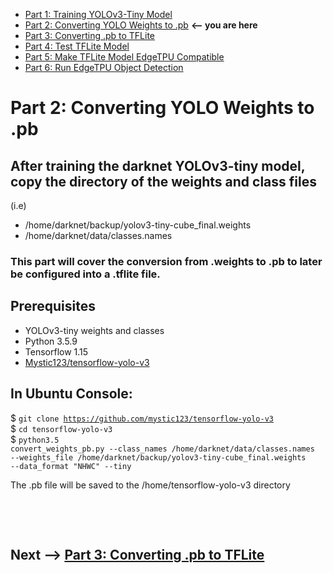* [Part 1: Training YOLOv3-Tiny Model](https://github.com/jeremycperez/Senior-Design-F20-W21/tree/master/Main/Image%20Processing/Training/(1)%20darknet%20(by%20pjreddie))<br>
* [Part 2: Converting YOLO Weights to .pb](https://github.com/jeremycperez/Senior-Design-F20-W21/tree/master/Main/Image%20Processing/Training/(2)%20YOLOv3-Tiny%20to%20.pb) **<-- you are here**<br>
* [Part 3: Converting .pb to TFLite](https://github.com/jeremycperez/Senior-Design-F20-W21/tree/master/Main/Image%20Processing/Training/(3)%20.pb%20to%20TFLite)<br>
* [Part 4: Test TFLite Model](https://github.com/jeremycperez/Senior-Design-F20-W21/tree/master/Main/Image%20Processing/Training/(4)%20Test%20TFLite%20Model)<br>
* [Part 5: Make TFLite Model EdgeTPU Compatible](https://github.com/jeremycperez/Senior-Design-F20-W21/tree/master/Main/Image%20Processing/Training/(5)%20Compile%20on%20EdgeTPU)<br>
* [Part 6: Run EdgeTPU Object Detection](https://github.com/jeremycperez/Senior-Design-F20-W21/tree/master/Main/Image%20Processing/Training/(6)%20Test%20Edge-compatible%20TFlite%20Model)<br>

# Part 2: Converting YOLO Weights to .pb
## After training the darknet YOLOv3-tiny model, copy the directory of the weights and class files
  (i.e)
  * /home/darknet/backup/yolov3-tiny-cube_final.weights
  * /home/darknet/data/classes.names
### This part will cover the conversion from .weights to .pb to later be configured into a .tflite file.

## Prerequisites
* YOLOv3-tiny weights and classes
* Python 3.5.9
* Tensorflow 1.15
* [Mystic123/tensorflow-yolo-v3](https://github.com/mystic123/tensorflow-yolo-v3)

## In Ubuntu Console:

$ <code>git clone https://github.com/mystic123/tensorflow-yolo-v3</code><br>
$ <code>cd tensorflow-yolo-v3</code><br>
$ <code>python3.5 convert_weights_pb.py --class_names /home/darknet/data/classes.names --weights_file /home/darknet/backup/yolov3-tiny-cube_final.weights --data_format "NHWC" --tiny</code><br>

The .pb file will be saved to the /home/tensorflow-yolo-v3 directory
<p><br>
<p><br>

## **Next -->** [Part 3: Converting .pb to TFLite](https://github.com/jeremycperez/Senior-Design-F20-W21/tree/master/Main/Image%20Processing/Training/(3)%20.pb%20to%20TFLite)
